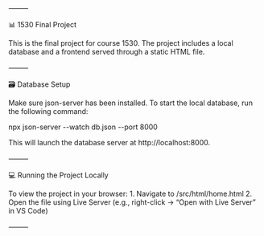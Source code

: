 ⸻

📊 1530 Final Project

This is the final project for course 1530. The project includes a local database and a frontend served through a static HTML file.

⸻

🗃️ Database Setup

Make sure json-server has been installed.
To start the local database, run the following command:

npx json-server --watch db.json --port 8000

This will launch the database server at http://localhost:8000.

⸻

💻 Running the Project Locally

To view the project in your browser:
	1.	Navigate to /src/html/home.html
	2.	Open the file using Live Server (e.g., right-click → “Open with Live Server” in VS Code)

⸻
